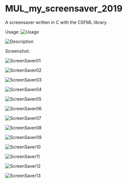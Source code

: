 # MUL_my_screensaver_2019
A screensaver written in C with the CSFML library

Usage:
![Usage](img/usage.png)

![Description](img/desc.png)

Screenshot:

![ScreenSaver01](img/ss01.png)

![ScreenSaver02](img/ss02.png)

![ScreenSaver03](img/ss03.png)

![ScreenSaver04](img/ss04.png)

![ScreenSaver05](img/ss05.png)

![ScreenSaver06](img/ss06.png)

![ScreenSaver07](img/ss07.png)

![ScreenSaver08](img/ss08.png)

![ScreenSaver09](img/ss09.png)

![ScreenSaver10](img/ss10.png)

![ScreenSaver11](img/ss11.png)

![ScreenSaver12](img/ss12.png)

![ScreenSaver13](img/ss13.png)
